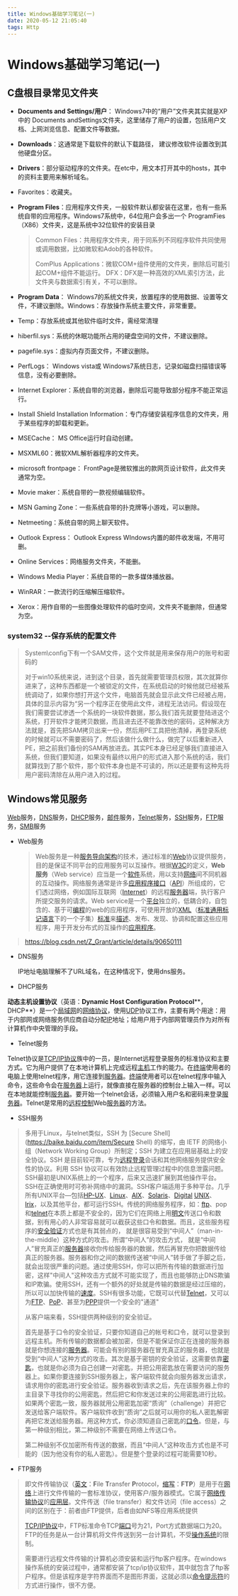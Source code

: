 ```yaml
---
title: Windows基础学习笔记(一)
date: 2020-05-12 21:05:40
tags: Http
---
```


# Windows基础学习笔记(一)

## C盘根目录常见文件夹

- **Documents and Settings/用户**： Windows7中的“用户”文件夹其实就是XP中的 Documents andSettings文件夹，这里储存了用户的设置，包括用户文档、上网浏览信息、配置文件等数据。

- **Downloads**：这通常是下载软件的默认下载路径，
  建议修改软件设置改到其他硬盘分区。

- **Drivers**：部分驱动程序的文件夹。在etc中，用文本打开其中的hosts，其中的资料主要用来解析域名。

- Favorites：收藏夹。

- **Program Files**：应用程序文件夹，一般软件默认都安装在这里，也有一些系统自带的应用程序。Windows7系统中，64位用户会多出一个 ProgramFies（X86）文件夹，这是系统中32位软件的安装目录  

  >  Common Files：共用程序文件夹，用于同系列不同程序软件共同使用或调用数据，比如微软和Adob的各种软件。
  >
  >  ComPlus Applications：微软COM+组件使用的文件夹，删除后可能引起COM+组件不能运行。
  >  DFX：DFX是一种高效的XML索引方法，此文件夹与数据索引有关，不可以删除。  

- **Program Data**： Windows7的系统文件夹，放置程序的使用数据、设置等文件，不建议删除。Windows：存放操作系统主要文件，非常重要。

- Temp：存放系统或其他软件临时文件，需经常清理

- hiberfil.sys：系统的休眠功能所占用的硬盘空间的文件，不建议删除。

- pagefile.sys：虛拟内存页面文件，不建议删除。

- PerfLogs： Windows vista或 Windows7系统日志，记录如磁盘扫描错误等信息，没有必要删除。  

- Internet Explorer：系统自带的浏览器，删除后可能导致部分程序不能正常运行。

- Install Shield Installation Information：专门存储安装程序信息的文件夹，用于某些程序的卸载和更新。

- MSECache： MS Office运行时自动创建。

- MSXML60：微软ⅩML解析器程序的文件夹。  

- microsoft frontpage： FrontPage是微软推出的款网页设计软件，此文件夹通常为空。

- Movie maker：系统自带的一款视频编辑软件。

- MSN Gaming Zone：一些系统自带的扑克牌等小游戏，可以删除。

- Netmeeting：系统自带的网上聊天软件。

- Outlook Express： Outlook Express WIndows内置的邮件收发端，不用可删。  

- Online Services：网络服务文件夹，不能删。

- Windows Media Player：系统自带的一款多媒体播放器。

- WinRAR：一款流行的压缩解压缩软件。

- Xerox：用作自带的一些图像处理软件的临时空间，文件夹不能删除，但通常为空。  

### **system32** --保存系统的配置文件

> System\config下有一个SAM文件，这个文件就是用来保存用户的账号和密码的
>
> 对于win10系统来说，进到这个目录，首先就需要管理员权限，其次就算你进来了，这种东西都是一个被锁定的文件，在系统启动的时候他就已经被系统调动了，如果你想打开这个文件，电脑首先就会显示此文件已经被占用，具体的显示内容为“另一个程序正在使用此文件，进程无法访问。假设现在我们需要尝试渗透一个系统的一块软件数据，那么我们首先就要登陆进这个系统，打开软件才能拷贝数据，而且进去还不能靠改他的密码，这种解决方法就是，首先把SAM拷贝出来一份，然后用PE工具把他清掉，再登录系统的时候就可以不需要密码了，然后该做什么做什么，做完了以后重新进入PE，把之前我们备份的SAM再放进去。其实PE本身已经足够我们直接进入系统，但我们要知道，如果没有最终以用户的形式进入那个系统的话，我们就算找到了那个软件，那个软件本身也是不可读的，所以还是要有这种先将用户密码清除在从用户进入的过程。

## Windows常见服务

<u>Web</u>服务，<u>DNS</u>服务，<u>DHCP</u>服务，<u>邮件</u>服务，<u>Telnet</u>服务，<u>SSH</u>服务，<u>FTP</u>服务，<u>SMB</u>服务

- Web服务

  > Web服务是一种[服务导向架构](https://zh.wikipedia.org/wiki/服務導向架構)的技术，通过标准的[Web](https://zh.wikipedia.org/wiki/Web)协议提供服务，目的是保证不同平台的应用服务可以互操作。根据[W3C](https://zh.wikipedia.org/wiki/W3C)的定义，**Web服务**（Web service）应当是一个[软件](https://zh.wikipedia.org/wiki/软件)系统，用以支持[网络](https://zh.wikipedia.org/wiki/网络)间不同机器的互动操作。网络服务通常是许多[应用程序接口](https://zh.wikipedia.org/wiki/应用程序接口)（[API](https://zh.wikipedia.org/wiki/API)）所组成的，它们透过网络，例如国际互联网（[Internet](https://zh.wikipedia.org/wiki/Internet)）的远程[服务器](https://zh.wikipedia.org/wiki/服务器)端，执行客户所提交服务的请求。Web service是一个[平台](https://baike.baidu.com/item/平台/1064049)独立的，低耦合的，自包含的、基于可[编程](https://baike.baidu.com/item/编程)的web的应用程序，可使用开放的[XML](https://baike.baidu.com/item/XML)（[标准通用标记语言](https://baike.baidu.com/item/标准通用标记语言/6805073)下的一个子集）[标准](https://baike.baidu.com/item/标准/219665)来[描述](https://baike.baidu.com/item/描述/8928757)、发布、发现、协调和配置这些应用程序，用于开发分布式的互操作的[应用程序](https://baike.baidu.com/item/应用程序/5985445)。

>https://blog.csdn.net/Z_Grant/article/details/90650111

- DNS服务

  IP地址电脑理解不了URL域名，在这种情况下，使用dns服务。

- DHCP服务

**动态主机设置协议**（英语：**Dynamic Host Configuration Protocol****，DHCP**）是一个[局域网](https://baike.baidu.com/item/局域网)的[网络协议](https://baike.baidu.com/item/网络协议)，使用[UDP](https://baike.baidu.com/item/UDP)协议工作，主要有两个用途：用于内部网或网络服务供应商自动分配[IP](https://baike.baidu.com/item/IP)地址；给用户用于内部网管理员作为对所有计算机作中央管理的手段。

- Telnet服务

Telnet协议是[TCP/IP协议](https://baike.baidu.com/item/TCP%2FIP协议)族中的一员，是Internet远程登录服务的标准协议和主要方式。它为用户提供了在本地计算机上完成远程[主机](https://baike.baidu.com/item/主机/455151)工作的能力。在[终端](https://baike.baidu.com/item/终端/1903878)使用者的电脑上使用telnet程序，用它连接到[服务器](https://baike.baidu.com/item/服务器/100571)。[终端](https://baike.baidu.com/item/终端/1903878)使用者可以在telnet程序中输入命令，这些命令会在[服务器](https://baike.baidu.com/item/服务器/100571)上运行，就像直接在服务器的控制台上输入一样。可以在本地就能控制[服务器](https://baike.baidu.com/item/服务器/100571)。要开始一个telnet会话，必须输入用户名和密码来登录[服务器](https://baike.baidu.com/item/服务器/100571)。Telnet是常用的[远程控制](https://baike.baidu.com/item/远程控制/934368)Web[服务器](https://baike.baidu.com/item/服务器)的方法。

-  SSH服务

> 多用于Linux，与telnet类似，SSH 为 [Secure Shell](https://baike.baidu.com/item/Secure Shell) 的缩写，由 IETF 的网络小组（Network Working Group）所制定；SSH 为建立在应用层基础上的安全协议。SSH 是目前较可靠，专为[远程登录](https://baike.baidu.com/item/远程登录/1071998)会话和其他网络服务提供安全性的协议。利用 SSH 协议可以有效防止远程管理过程中的信息泄露问题。SSH最初是UNIX系统上的一个程序，后来又迅速扩展到其他操作平台。SSH在正确使用时可弥补网络中的漏洞。SSH客户端适用于多种平台。几乎所有UNIX平台—包括[HP-UX](https://baike.baidu.com/item/HP-UX)、[Linux](https://baike.baidu.com/item/Linux)、[AIX](https://baike.baidu.com/item/AIX)、[Solaris](https://baike.baidu.com/item/Solaris/3517)、[Digital](https://baike.baidu.com/item/Digital) [UNIX](https://baike.baidu.com/item/UNIX)、[Irix](https://baike.baidu.com/item/Irix)，以及其他平台，都可运行SSH。传统的网络服务程序，如：[ftp](https://baike.baidu.com/item/ftp)、pop和[telnet](https://baike.baidu.com/item/telnet)在本质上都是不安全的，因为它们在网络上用[明文](https://baike.baidu.com/item/明文)传送口令和数据，别有用心的人非常容易就可以截获这些口令和数据。而且，这些服务程序的[安全验证](https://baike.baidu.com/item/安全验证)方式也是有其弱点的， 就是很容易受到“中间人”（man-in-the-middle）这种方式的攻击。所谓“中间人”的攻击方式， 就是“中间人”冒充真正的[服务器](https://baike.baidu.com/item/服务器)接收你传给服务器的数据，然后再冒充你把数据传给真正的服务器。服务器和你之间的数据传送被“中间人”转手做了手脚之后，就会出现很严重的问题。通过使用SSH，你可以把所有传输的数据进行加密，这样"中间人"这种攻击方式就不可能实现了，而且也能够防止DNS欺骗和IP欺骗。使用SSH，还有一个额外的好处就是传输的数据是经过压缩的，所以可以加快传输的[速度](https://baike.baidu.com/item/速度/5456)。SSH有很多功能，它既可以代替[Telnet](https://baike.baidu.com/item/Telnet)，又可以为[FTP](https://baike.baidu.com/item/FTP)、[PoP](https://baike.baidu.com/item/PoP)、甚至为[PPP](https://baike.baidu.com/item/PPP)提供一个安全的"通道"
>
> 从客户端来看，SSH提供两种级别的安全验证。
>
> 首先是基于口令的安全验证，只要你知道自己的帐号和口令，就可以登录到远程主机。所有传输的数据都会被加密，但是不能保证你正在连接的服务器就是你想连接的[服务器](https://baike.baidu.com/item/服务器)。可能会有别的服务器在冒充真正的服务器，也就是受到“中间人”这种方式的攻击。其次是基于密钥的安全验证，这需要依靠[密匙](https://baike.baidu.com/item/密匙)，也就是你必须为自己创建一对密匙，并把公用密匙放在需要访问的服务器上。如果你要连接到SSH服务器上，客户端软件就会向服务器发出请求，请求用你的密匙进行安全验证。服务器收到请求之后，先在该服务器上你的主目录下寻找你的公用密匙，然后把它和你发送过来的公用密匙进行比较。如果两个密匙一致，服务器就用公用密匙加密“质询”（challenge）并把它发送给客户端软件。客户端软件收到“质询”之后就可以用你的私人密匙解密再把它发送给服务器。用这种方式，你必须知道自己密匙的[口令](https://baike.baidu.com/item/口令)。但是，与第一种级别相比，第二种级别不需要在网络上传送口令。
>
> 第二种级别不仅加密所有传送的数据，而且“中间人”这种攻击方式也是不可能的（因为他没有你的私人密匙）。但是整个登录的过程可能需要10秒。

- FTP服务

> 即文件传输协议（[英文](https://baike.baidu.com/item/英文)：**F**ile **T**ransfer **P**rotocol，[缩写](https://baike.baidu.com/item/缩写)：**FTP**）是用于在[网络](https://baike.baidu.com/item/网络)上进行文件传输的一套标准协议，使用客户/服务器模式。它属于[网络传输协议](https://baike.baidu.com/item/网络传输协议)的[应用层](https://baike.baidu.com/item/应用层)。文件传送（file transfer）和文件访问（file access）之间的区别在于：前者由FTP提供，后者由如NFS等应用系统提供
>
> [TCP/IP协议](https://baike.baidu.com/item/TCP%2FIP协议)中，FTP标准命令TCP[端口](https://baike.baidu.com/item/端口)号为21，Port方式数据端口为20。FTP的任务是从一台计算机将文件传送到另一台计算机，不受[操作系统](https://baike.baidu.com/item/操作系统)的限制。
>
> 需要进行远程文件传输的计算机必须安装和运行ftp客户程序。在windows操作系统的安装过程中，通常都安装了tcp/ip协议软件，其中就包含了ftp客户程序。但是该程序是字符界面而不是图形界面，这就必须以[命令提示符](https://baike.baidu.com/item/命令提示符)的方式进行操作，很不方便。